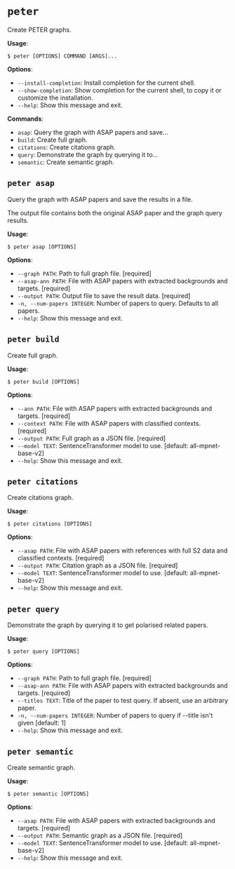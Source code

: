# `peter`

Create PETER graphs.

**Usage**:

```console
$ peter [OPTIONS] COMMAND [ARGS]...
```

**Options**:

* `--install-completion`: Install completion for the current shell.
* `--show-completion`: Show completion for the current shell, to copy it or customize the installation.
* `--help`: Show this message and exit.

**Commands**:

* `asap`: Query the graph with ASAP papers and save...
* `build`: Create full graph.
* `citations`: Create citations graph.
* `query`: Demonstrate the graph by querying it to...
* `semantic`: Create semantic graph.

## `peter asap`

Query the graph with ASAP papers and save the results in a file.

The output file contains both the original ASAP paper and the graph query results.

**Usage**:

```console
$ peter asap [OPTIONS]
```

**Options**:

* `--graph PATH`: Path to full graph file.  [required]
* `--asap-ann PATH`: File with ASAP papers with extracted backgrounds and targets.  [required]
* `--output PATH`: Output file to save the result data.  [required]
* `-n, --num-papers INTEGER`: Number of papers to query. Defaults to all papers.
* `--help`: Show this message and exit.

## `peter build`

Create full graph.

**Usage**:

```console
$ peter build [OPTIONS]
```

**Options**:

* `--ann PATH`: File with ASAP papers with extracted backgrounds and targets.  [required]
* `--context PATH`: File with ASAP papers with classified contexts.  [required]
* `--output PATH`: Full graph as a JSON file.  [required]
* `--model TEXT`: SentenceTransformer model to use.  [default: all-mpnet-base-v2]
* `--help`: Show this message and exit.

## `peter citations`

Create citations graph.

**Usage**:

```console
$ peter citations [OPTIONS]
```

**Options**:

* `--asap PATH`: File with ASAP papers with references with full S2 data and classified contexts.  [required]
* `--output PATH`: Citation graph as a JSON file.  [required]
* `--model TEXT`: SentenceTransformer model to use.  [default: all-mpnet-base-v2]
* `--help`: Show this message and exit.

## `peter query`

Demonstrate the graph by querying it to get polarised related papers.

**Usage**:

```console
$ peter query [OPTIONS]
```

**Options**:

* `--graph PATH`: Path to full graph file.  [required]
* `--asap-ann PATH`: File with ASAP papers with extracted backgrounds and targets.  [required]
* `--titles TEXT`: Title of the paper to test query. If absent, use an arbitrary paper.
* `-n, --num-papers INTEGER`: Number of papers to query if --title isn't given  [default: 1]
* `--help`: Show this message and exit.

## `peter semantic`

Create semantic graph.

**Usage**:

```console
$ peter semantic [OPTIONS]
```

**Options**:

* `--asap PATH`: File with ASAP papers with extracted backgrounds and targets.  [required]
* `--output PATH`: Semantic graph as a JSON file.  [required]
* `--model TEXT`: SentenceTransformer model to use.  [default: all-mpnet-base-v2]
* `--help`: Show this message and exit.
